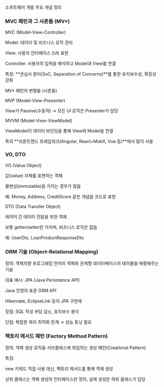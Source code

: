 소프트웨어 개발 주요 개념 정리
### MVC 패턴과 그 사촌들 (MV*)

MVC (Model-View-Controller)

Model: 데이터 및 비즈니스 로직 관리

View: 사용자 인터페이스 (UI) 표현

Controller: 사용자의 입력을 해석하고 Model과 View를 연결

특징: **관심사 분리(SoC, Separation of Concerns)**를 통한 유지보수성, 확장성 강화

MV* 패턴의 변형들 (사촌들)

MVP (Model-View-Presenter)

View가 Passive(수동적) → 모든 UI 로직은 Presenter가 담당

MVVM (Model-View-ViewModel)

ViewModel이 데이터 바인딩을 통해 View와 Model을 연결

특히 **프론트엔드 프레임워크(Angular, React+MobX, Vue 등)**에서 많이 사용

### VO, DTO

VO (Value Object)

값(value) 자체를 표현하는 객체

불변성(immutable)을 가지는 경우가 많음

예: Money, Address, CreditScore 같은 개념을 코드로 표현

DTO (Data Transfer Object)

레이어 간 데이터 전달을 위한 객체

보통 getter/setter만 가지며, 비즈니스 로직은 없음

예: UserDto, LoanProductResponseDto

### ORM 기술 (Object-Relational Mapping)

정의: 객체지향 프로그래밍 언어의 객체와 관계형 데이터베이스의 테이블을 매핑해주는 기술

대표 예시: JPA (Java Persistence API)

Java 진영의 표준 ORM API

Hibernate, EclipseLink 등이 JPA 구현체

장점: SQL 작성 부담 감소, 유지보수 용이

단점: 복잡한 쿼리 최적화 한계 → 성능 튜닝 필요

### 팩토리 메서드 패턴 (Factory Method Pattern)

정의: 객체 생성 로직을 서브클래스에 위임하는 생성 패턴(Creational Pattern)

특징:

new 키워드 직접 사용 대신, 팩토리 메서드를 통해 객체 생성

상위 클래스는 객체 생성의 인터페이스만 정의, 실제 생성은 하위 클래스가 담당